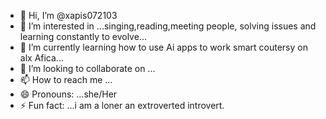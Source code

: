 - 👋 Hi, I’m @xapis072103
- 👀 I’m interested in ...singing,reading,meeting people, solving issues and learning constantly to evolve...
- 🌱 I’m currently learning how to use Ai apps to work smart coutersy on alx Afica...
- 💞️ I’m looking to collaborate on ...
- 📫 How to reach me ...
- 😄 Pronouns: ...she/Her
- ⚡ Fun fact: ...i am a loner an extroverted introvert.

<!---
xapis072103/xapis072103 is a ✨ special ✨ repository because its `README.md` (this file) appears on your GitHub profile.
You can click the Preview link to take a look at your changes.
--->
